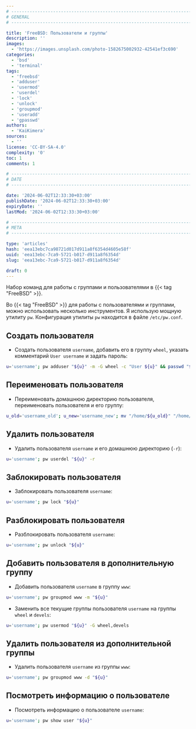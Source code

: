 ```yaml
---
# -------------------------------------------------------------------------------------------------------------------- #
# GENERAL
# -------------------------------------------------------------------------------------------------------------------- #

title: 'FreeBSD: Пользователи и группы'
description: ''
images:
  - 'https://images.unsplash.com/photo-1582675002932-42541ef3c690'
categories:
  - 'bsd'
  - 'terminal'
tags:
  - 'freebsd'
  - 'adduser'
  - 'usermod'
  - 'userdel'
  - 'lock'
  - 'unlock'
  - 'groupmod'
  - 'useradd'
  - 'gpasswd'
authors:
  - 'KaiKimera'
sources:
  - ''
license: 'CC-BY-SA-4.0'
complexity: '0'
toc: 1
comments: 1

# -------------------------------------------------------------------------------------------------------------------- #
# DATE
# -------------------------------------------------------------------------------------------------------------------- #

date: '2024-06-02T12:33:30+03:00'
publishDate: '2024-06-02T12:33:30+03:00'
expiryDate: ''
lastMod: '2024-06-02T12:33:30+03:00'

# -------------------------------------------------------------------------------------------------------------------- #
# META
# -------------------------------------------------------------------------------------------------------------------- #

type: 'articles'
hash: 'eea13ebc7ca98721d017d911a8f6354d4605e58f'
uuid: 'eea13ebc-7ca9-5721-b017-d911a8f6354d'
slug: 'eea13ebc-7ca9-5721-b017-d911a8f6354d'

draft: 0
---
```


Набор команд для работы с группами и пользователями в {{< tag "FreeBSD" >}}.

<!--more-->

Во {{< tag "FreeBSD" >}} для работы с пользователями и группами, можно использовать несколько инструментов. Я использую мощную утилиту `pw`. Конфигурация утилиты `pw` находится в файле `/etc/pw.conf`.

## Создать пользователя

- Создать пользователя `username`, добавить его в группу `wheel`, указать комментарий `User username` и задать пароль:

```bash
u='username'; pw adduser "${u}" -m -G wheel -c "User ${u}" && passwd "${u}"
```

## Переименовать пользователя

- Переименовать домашнюю директорию пользователя, переименовать пользователя и его группу:

```bash
u_old='username_old'; u_new='username_new'; mv "/home/${u_old}" "/home/${u_new}" && pw usermod -n "${u_old}" -l "${u_new}" -d "/home/${u_new}" && pw groupmod -n "${u_old}" -l "${u_new}"
```

## Удалить пользователя

- Удалить пользователя `username` и его домашнюю директорию (`-r`):

```bash
u='username'; pw userdel "${u}" -r
```

## Заблокировать пользователя

- Заблокировать пользователя `username`:

```bash
u='username'; pw lock "${u}"
```

## Разблокировать пользователя

- Разблокировать пользователя `username`:

```bash
u='username'; pw unlock "${u}"
```

## Добавить пользователя в дополнительную группу

- Добавить пользователя `username` в группу `www`:

```bash
u='username'; pw groupmod www -m "${u}"
```

- Заменить все текущие группы пользователя `username` на группы `wheel` и `devels`:

```bash
u='username'; pw usermod "${u}" -G wheel,devels
```

## Удалить пользователя из дополнительной группы

- Удалить пользователя `username` из группы `www`:

```bash
u='username'; pw groupmod www -d "${u}"
```

## Посмотреть информацию о пользователе

- Посмотреть информацию о пользователе `username`:

```bash
u='username'; pw show user "${u}"
```
